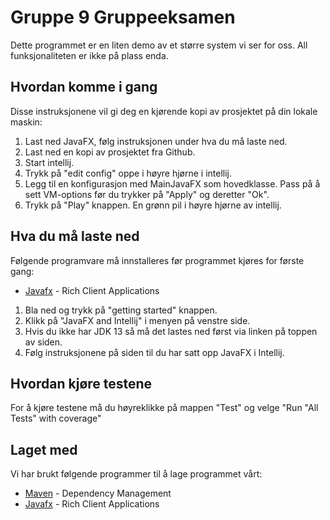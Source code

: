 # Gruppe 9 Gruppeeksamen
Dette programmet er en liten demo av et større system vi ser for oss. All funksjonaliteten er ikke på plass enda.

## Hvordan komme i gang
Disse instruksjonene vil gi deg en kjørende kopi av prosjektet på din lokale maskin: 

1. Last ned JavaFX, følg instruksjonen under hva du må laste ned. 
2. Last ned en kopi av prosjektet fra Github.
3. Start intellij.
4. Trykk på "edit config" oppe i høyre hjørne i intellij.
5. Legg til en konfigurasjon med MainJavaFX som hovedklasse. Pass på å sett VM-options før du trykker på "Apply" og deretter "Ok".
6. Trykk på "Play" knappen. En grønn pil i høyre hjørne av intellij.

## Hva du må laste ned
Følgende programvare må innstalleres før programmet kjøres for første gang:

* [Javafx](https://openjfx.io/) - Rich Client Applications

1. Bla ned og trykk på "getting started" knappen.
2. Klikk på "JavaFX and Intellij" i menyen på venstre side.
3. Hvis du ikke har JDK 13 så må det lastes ned først via linken på toppen av siden.
4. Følg instruksjonene på siden til du har satt opp JavaFX i Intellij.

## Hvordan kjøre testene
For å kjøre testene må du høyreklikke på mappen "Test" og velge "Run "All Tests" with coverage"

## Laget med
Vi har brukt følgende programmer til å lage programmet vårt: 

* [Maven](https://maven.apache.org/) - Dependency Management
* [Javafx](https://openjfx.io/) - Rich Client Applications


